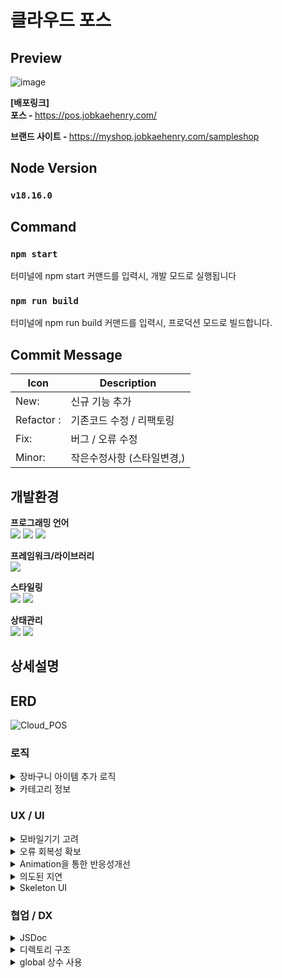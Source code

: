 # 클라우드 포스

## Preview
![image](https://github.com/jobkaeHenry/cloud-pos-and-shop/assets/100949102/2d019fcf-bf3d-40da-b0bd-c7970db63a6b)

<b>[배포링크]</b><br>
<b>포스 - </b>https://pos.jobkaehenry.com/

<b>브랜드 사이트 - </b>https://myshop.jobkaehenry.com/sampleshop

## Node Version

### `v18.16.0`

## Command

### `npm start`

터미널에 npm start 커맨드를 입력시, 개발 모드로 실행됩니다

### `npm run build`

터미널에 npm run build 커맨드를 입력시, 프로덕션 모드로 빌드합니다.

## Commit Message

| Icon  | Description                |
| ----- | -------------------------- |
| New:   | 신규 기능 추가             |
| Refactor : | 기존코드 수정 / 리팩토링   |
| Fix: | 버그 / 오류 수정           |
| Minor: | 작은수정사항 (스타일변경,) |

## 개발환경

**프로그래밍 언어**<br>
<img src="https://img.shields.io/badge/Typescript-3178C6?style=flat-square&logo=Typescript&logoColor=white"/> <img src="https://img.shields.io/badge/HTML5-E34F26?style=flat-square&logo=HTML5&logoColor=white"/> <img src="https://img.shields.io/badge/CSS3-1572B6?style=flat-square&logo=CSS3&logoColor=white"/><br>

**프레임워크/라이브러리**<br>
<img src="https://img.shields.io/badge/React-61DAFB?style=flat-square&logo=React&logoColor=white"/>

**스타일링**<br>
<img src="https://img.shields.io/badge/Meterial_UI-007FFF?style=flat-square&logo=mui&logoColor=white"/> <img src="https://img.shields.io/badge/tailwindCSS-3099FB?style=flat-square&logo=tailwind-css&logoColor=white"/><br>

**상태관리**<br>
<img src="https://img.shields.io/badge/React_Query-FF4154?style=flat-square&logo=reactquery&logoColor=white"/> <img src="https://img.shields.io/badge/Recoil-3578E5?style=flat-square&logo=recoil&logoColor=white"/><br>

## 상세설명

## ERD

![Cloud_POS](https://github.com/jobkaeHenry/cloud-pos/assets/100949102/a659f9ee-1909-4784-a77a-d86c9ca079e4)

### 로직

<details>
  <summary>장바구니 아이템 추가 로직</summary>

상품 리스트에서 아이템을 클릭시, 장바구니에 추가됩니다.
옵션이 존재 할 경우, 옵션을 선택하는 모달창을 출력 / 옵션이 없을 경우 즉시 추가됩니다.

같은 이름의 상품이더라도 옵션에 따라 다른 아이템으로 관리하기위해 Unique Key 를 추가하는 과정을 추가해 관리했습니다.

Unique Key 가 일치하는 아이템이 장바구니에 이미 존재할 경우, 해당 상품의 Quantity 가 변경됩니다

</details>

<details>
  <summary>카테고리 정보</summary>

기존에 제공하는 카테고리 정보에 모두 보기를 추가해 사용하고, 카테고리를 선택하지 않은 경우 모든 아이템을 보여주도록 했습니다.

</details>

### UX / UI

<details>
  <summary>모바일기기 고려</summary>
   클라우드기반 POS가 PC / Tablet / Mobile 등 다양한 기기에서 동작하는 것을 염두해 다양한 기기에서 동일|유사한 UX를 경험할 수 있도록 고려했습니다.<br><br>

<b>[뒤로가기 버튼을 이용한 MODAL 조작]</b>
모바일기기에서는 뒤로가기 버튼을 통해 이전 작업을 취소하는 경우가 많은데, 이를 고려하여 브라우저의 뒤로가기를 이벤트를 감지해 모달을 조작할 수 있도록했습니다.

<b>소스코드</b> - @/src/hooks/useModal.ts

<b>모달이 켜질때</b> - 모달창이 켜질 경우, 브라우저 history에 {modal:true}상태와 함께 history가 추가되며 뒤로가기 이벤트를 감지하는 Listner가 부착됩니다

<b>모달이 꺼질때</b> - history의 상태에 {modal:true} 상태가 있을 경우 뒤로가기가 실행되고, 이벤트리스너를 제거합니다.

<b>뒤로가기 클릭시</b> - history의 상태에 {modal:true} 상태가 있을 경우 모달을 Unmount하고, 이벤트 리스너를 제거합니다.

<b>[반응형 디자인]</b><br><br>

</details>

<details>
  <summary>오류 회복성 확보</summary>
  <b>소스코드</b> - @/src/recoil/cart/atom/cartAtom.ts , @/src/hooks/useInitialCartItems.tsx

<b>[비정상종료대비 - 장바구니]</b>
장바구니에 아이템을 담는 과정은 유저의 입장에서 긴 고민과 노력이 들어가는 작업이고, 비정상 상황으로 유저의 작업이 종료된 경우 UX에서 좋지않은 영향을 줄 수 있습니다.

이와 같은 비정상 종료상황에 대비하기 위해 유저가 장바구니에 아이템을 추가한 경우 브라우저의 로컬스토리지에 장바구니에 담긴 아이템을 저장하고, 주문이 완료되지 않은 상태로 재접속시 이전에 담았던 아이템을 불러올 수 있도록하고, 주문 완료 시 스토리지를 비우는 형태로 구현했습니다.

</details>

<details>
  <summary>Animation을 통한 반응성개선</summary>

애니메이션 없이 아이템이 추가될 경우 유저가 장바구니에 아이템이 추가된 것을 인지하지 못할 수 있고, 사용자의 행위에 따른 즉각적인 인터랙션을 보여주지 않을 경우 사이트가 제대로 동작하지 않는다고 인식 할 수 있으므로, 반응에 대한 즉각적인 피드백을 Framer-motion 을 이용한 애니메이션으로 구현했습니다

</details>

<details>
  <summary>의도된 지연</summary>

실제 인터넷 환경에서 처리속도는 1초 미만으로 매우 빠르게 처리 되지만, 유저가 오랜기간 작성한 정보가 지나치게 빠르게 처리 될 경우 오히려 그 처리과정에 대한 신뢰성에 의심을 가지게 될 수 도 있고, 유저의 실수로 주문이 잘못되었을때 취소가 가능한 시간을 확보하는 것 역시 중요할 것이라는 판단, 의도적 지연 (Lottie 이미지 표출) 후 주문내역이 표시되도록 하였습니다

</details>

<details>
  <summary>Skeleton UI</summary>

</details>

### 협업 / DX

<details>
  <summary>JSDoc</summary>

다수의 개발자가 협업하는 상황을 고려해 함수명만으로 함수의 기능을 유추 가능하도록하되, JSDoc 을 적극 활용, 추상화 된 함수의 상세설명을 제공했습니다.

</details>

<details>
  <summary>디렉토리 구조</summary>

디렉토리 구조는 크게보면 Asset, types, components, utils, const, layout, hooks로 이루어져있으며 src 디렉토리에 위치한 해당 폴더들은 전역에서 사용되는 요소들을 보관하고,
각 피쳐별로 사용되는 요소들은 feature폴더 내부에 각 feature별로 나뉘어 동일한 구조로 보관되어 있습니다.

</details>

<details>
  <summary>global 상수 사용</summary>

가독성 / 유지보수성을 개선하기 위해 '자주 사용되는 숫자', '전역적으로 사용되는 값' (로컬스토리지 키) 등을 전역에서 상수로 관리하도록 했습니다.

</details>
